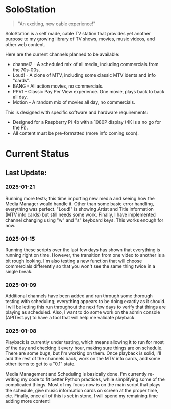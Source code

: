 # SoloStation

> "An exciting, new cable experience!"

SoloStation is a self made, cable TV station that provides yet another purpose to my growing library of TV shows, movies, music videos, and other web content.  

Here are the current channels planned to be available:

- channel2 - A scheduled mix of all media, including commercials from the 70s-00s.
- Loud! - A clone of MTV, including some classic MTV idents and info "cards".
- BANG - All action movies, no commercials.
- PPV1 - Classic Pay Per View experience.  One movie, plays back to back all day.
- Motion - A random mix of movies all day, no commercials.

This is designed with specific software and hardware requirements:

- Designed for a Raspberry Pi 4b with a 1080P display (4K is a no go for the Pi).
- All content must be pre-formatted (more info coming soon).

# Current Status

## Last Update:
### 2025-01-21
Running more tests; this time importing new media and seeing how the Media Manager would handle it.  Other than some basic error handling, everything was perfect.  "Loud!" is showing Artist and Title information (MTV info cards) but still needs some work.  Finally, I have implemented channel changing using "w" and "s" keyboard keys.  This works enough for now.

### 2025-01-15
Running these scripts over the last few days has shown that everything is running right on time.  However, the transition from one video to another is a bit rough looking.  I'm also testing a new function that will choose commercials differently so that you won't see the same thing twice in a single break.

### 2025-01-09
Additional channels have been added and ran through some thorough testing with scheduling; everything appears to be doing exactly as it should.  I will be letting this run throughout the next few days to verify that things are playing as scheduled.  Also, I want to do some work on the admin console (APITest.py) to have a tool that will help me validate playback.

### 2025-01-08
Playback is currently under testing, which means allowing it to run for most of the day and checking it every hour, making sure things are on schedule.  There are some bugs, but I'm working on them.  Once playback is solid, I'll add the rest of the channels back, work on the MTV info cards, and some other items to get to a "0.1" state.

Media Management and Scheduling is basically done.  I'm currently re-writing my code to fit better Python practices, while simplifying some of the complicated things.  Most of my focus now is on the main script that plays the schedule, give music information cards on screen at the proper time, etc.  Finally, once all of this is set in stone, I will spend my remaining time adding more content!